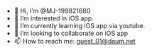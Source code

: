- 👋 Hi, I’m @MJ-199821680
- 👀 I’m interested in iOS app.
- 🌱 I’m currently learning iOS app via youtube.
- 💞️ I’m looking to collaborate on iOS app
- 📫 How to reach me: guest_01@daum.net

<!---
MJ-199821680/MJ-199821680 is a ✨ special ✨ repository because its `README.md` (this file) appears on your GitHub profile.
You can click the Preview link to take a look at your changes.
--->
